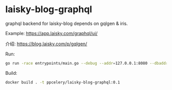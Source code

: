 # laisky-blog-graphql

graphql backend for laisky-blog depends on gqlgen & iris.

Example: <https://app.laisky.com/graphql/ui/>

介绍: <https://blog.laisky.com/p/gqlgen/>


Run:

```sh
go run -race entrypoints/main.go --debug --addr=127.0.0.1:8080 --dbaddr=127.0.0.1:27017
```

Build:

```sh
docker build . -t ppcelery/laisky-blog-graphql:0.1
```
